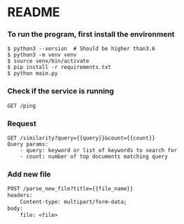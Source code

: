 # README


### To run the program, first install the environment
```console
$ python3 --version  # Should be higher than3.6
$ python3 -m venv venv
$ source venv/bin/activate
$ pip install -r requirements.txt
$ python main.py 
```

### Check if the service is running
`GET /ping`


### Request
```
GET /similarity?query={{query}}&count={{count}}
Query params: 
    - query: keyword or list of keywords to search for
    - count: number of top documents matching query    
```


### Add new file
```REST
POST /parse_new_file?title={{file_name}}
headers:
    Content-type: multipart/form-data;
body:
    file: <file>
```